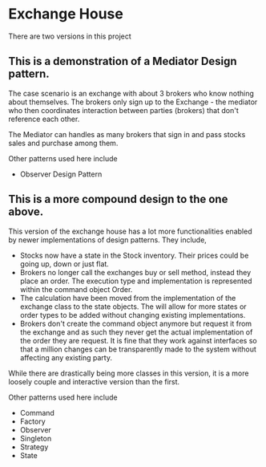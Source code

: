 # Exchange House

There are two versions in this project

## This is a demonstration of a Mediator Design pattern.
The case scenario is an exchange with about 3 brokers who know nothing about themselves.
The brokers only sign up to the Exchange - the mediator who then coordinates interaction between parties (brokers) that don't reference each other.
 
The Mediator can handles as many brokers that sign in and pass stocks sales and purchase among them.
 
Other patterns used here include
- Observer Design Pattern


## This is a more compound design to the one above.
This version of the exchange house has a lot more functionalities enabled by newer implementations of design patterns.
They include,
- Stocks now have a state in the Stock inventory. Their prices could be going up, down or just flat.
- Brokers no longer call the exchanges buy or sell method, instead they place an order. The execution type and implementation is represented within the command object Order.
- The calculation have been moved from the implementation of the exchange class to the state objects. The will allow for more states or order types to be added without changing existing implementations.
- Brokers don't create the command object anymore but request it from the exchange and as such they never get the actual implementation of the order they are request. It is fine that they work against interfaces so that a million changes can be transparently made to the system without affecting any existing party.

While there are drastically being more classes in this version, it is a more loosely couple and interactive version than the first.

Other patterns used here include
- Command 
- Factory
- Observer 
- Singleton
- Strategy
- State
